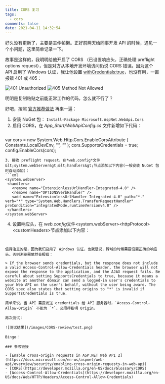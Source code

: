 ```yaml
---
title: CORS 复习
tags:
  - cors
comments: false
date: 2021-04-11 14:32:54
---
```


好久没有更新了，主要是~~工作忙~~懒。正好前两天给同事开发 API 的时候，遇见一个小问题，这里简单记录一下。

故事是这样的，我明明给他开启了 CORS （已设置响应头，正确处理 preflight options request），但是对方从本地开发环境访问仍说 CORS 错误。因为这个 API 启用了 Windows 认证，我让他设置 [withCredentials:true](https://developer.mozilla.org/en-US/docs/Web/API/XMLHttpRequest/withCredentials)，也没有用，一直报错 401 或 405：

![401 Unauthorized](/images/CORS-review/401_unauthorized.jpg)
![405 Method Not Allowed](/images/CORS-review/405_method_not_allowed.jpg)

明明是复制粘贴之前能正常工作的代码，怎么就不行了？

好吧，按照 [官方推荐做法](https://docs.microsoft.com/en-us/aspnet/web-api/overview/security/enabling-cross-origin-requests-in-web-api) 再来一遍：

1. 安装 NuGet 包： `Install-Package Microsoft.AspNet.WebApi.Cors`
2. 启用 CORS，在 *App_Start/WebApiConfig.cs* 文件新增如下代码：
   ```cs
  var cors = new System.Web.Http.Cors.EnableCorsAttribute
    (
        Constants.LocalDevEnv,
        "*",
        "*"
    );
  cors.SupportsCredentials = true;
  config.EnableCors(cors);
   ```
3. 接收 preflight request，在*web.config*文件&lt;system.webServer&gt;&lt;handlers&gt;节点添加以下内容(一般安装 NuGet 包时自动添加)：
   ```xml
  <system.webServer>
    <handlers>
      <remove name="ExtensionlessUrlHandler-Integrated-4.0" />
      <remove name="OPTIONSVerbHandler" />
      <add name="ExtensionlessUrlHandler-Integrated-4.0" path="*." verb="*" type="System.Web.Handlers.TransferRequestHandler" preCondition="integratedMode,runtimeVersionv4.0" />
    </handlers>
  </system.webServer>
   ```
4. 设置响应头，在 *web.config*文件&lt;system.webServer&gt;&lt;httpProtocol&gt;&lt;customHeaders&gt;节点添加以下内容：
   ```xml
  <add name="Access-Control-Allow-Origin" value="http://localhost:3000" />  <!-- set the origin specifically-->
  <add name="Access-Control-Allow-Headers" value="*" />
  <add name="Access-Control-Allow-Methods" value="*" />
  <add name="Access-Control-Allow-Credentials" value="true" />
   ```

值得注意的是，因为我们启用了 Windows 认证，也就是说，跨域的时候需要设置正确的响应头，否则浏览器依然会报错：

> If the browser sends credentials, but the response does not include a valid Access-Control-Allow-Credentials header, the browser will not expose the response to the application, and the AJAX request fails. Be careful about setting SupportsCredentials to true, because it means a website at another domain can send a logged-in user's credentials to your Web API on the user's behalf, without the user being aware. The CORS spec also states that setting origins to "*" is invalid if SupportsCredentials is true.

简单来说，当 API 需要发送 credentials 给 API 服务器时，`Access-Control-Allow-Origin` 不能为 `*`，必须得指明 Origin。

再次测试：

![测试结果](/images/CORS-review/test.png)

Bingo！

### 参考链接

- [Enable cross-origin requests in ASP.NET Web API 2](https://docs.microsoft.com/en-us/aspnet/web-api/overview/security/enabling-cross-origin-requests-in-web-api)
- [CORS](https://developer.mozilla.org/en-US/docs/Glossary/CORS)
- [Access-Control-Allow-Credentials](https://developer.mozilla.org/en-US/docs/Web/HTTP/Headers/Access-Control-Allow-Credentials)
